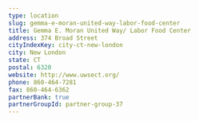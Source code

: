 ```yaml
---
type: location
slug: gemma-e-moran-united-way-labor-food-center
title: Gemma E. Moran United Way/ Labor Food Center
address: 374 Broad Street
cityIndexKey: city-ct-new-london
city: New London
state: CT
postal: 6320
website: http://www.uwsect.org/
phone: 860-464-7281
fax: 860-464-6362
partnerBank: true
partnerGroupId: partner-group-37
---
```

